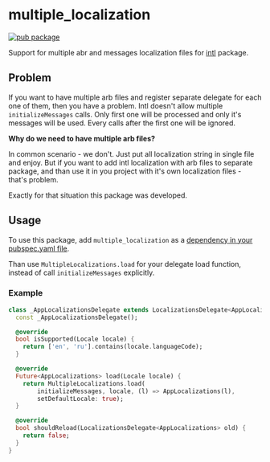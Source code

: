 # multiple_localization

[![pub package](https://img.shields.io/pub/v/multiple_localization)](https://pub.dartlang.org/packages/multiple_localization)

Support for multiple abr and messages localization files for [intl](https://pub.dev/packages/intl) package.

## Problem

If you want to have multiple arb files and register separate delegate for each one of them,
then you have a problem. Intl doesn't allow multiple `initializeMessages` calls. Only
first one will be processed and only it's messages will be used. Every calls after the first one
will be ignored.

**Why do we need to have multiple arb files?**

In common scenario - we don't. Just put all localization string in single file and enjoy.
But if you want to add intl localization with arb files to separate package, and than use
it in you project with it's own localization files - that's problem.

Exactly for that situation this package was developed.

## Usage

To use this package, add `multiple_localization` as a [dependency in your pubspec.yaml file](https://flutter.dev/platform-plugins/).

Than use `MultipleLocalizations.load` for your delegate load function, instead of call `initializeMessages` explicitly.

### Example

```dart
class _AppLocalizationsDelegate extends LocalizationsDelegate<AppLocalizations> {
  const _AppLocalizationsDelegate();

  @override
  bool isSupported(Locale locale) {
    return ['en', 'ru'].contains(locale.languageCode);
  }

  @override
  Future<AppLocalizations> load(Locale locale) {
    return MultipleLocalizations.load(
        initializeMessages, locale, (l) => AppLocalizations(l),
        setDefaultLocale: true);
  }

  @override
  bool shouldReload(LocalizationsDelegate<AppLocalizations> old) {
    return false;
  }
}
```